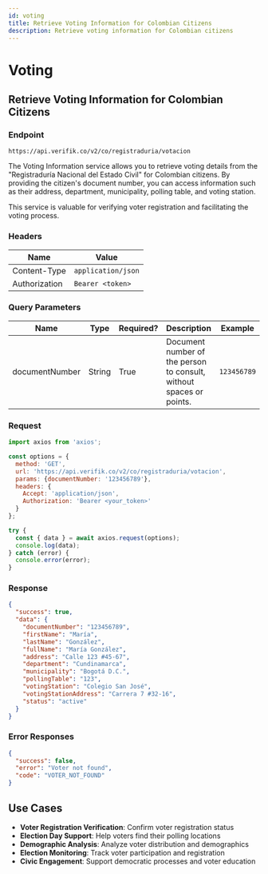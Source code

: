 ```yaml
---
id: voting
title: Retrieve Voting Information for Colombian Citizens
description: Retrieve voting information for Colombian citizens
---
```


# Voting

## Retrieve Voting Information for Colombian Citizens

### Endpoint

```
https://api.verifik.co/v2/co/registraduria/votacion
```

The Voting Information service allows you to retrieve voting details from the "Registraduría Nacional del Estado Civil" for Colombian citizens. By providing the citizen's document number, you can access information such as their address, department, municipality, polling table, and voting station.

This service is valuable for verifying voter registration and facilitating the voting process.

### Headers

| Name          | Value              |
| ------------- | ------------------ |
| Content-Type  | `application/json` |
| Authorization | `Bearer <token>`   |

### Query Parameters

| Name           | Type   | Required? | Description                                    | Example      |
| -------------- | ------ | --------- | ---------------------------------------------- | ------------ |
| documentNumber | String | True      | Document number of the person to consult, without spaces or points. | `123456789`  |

### Request

```javascript
import axios from 'axios';

const options = {
  method: 'GET',
  url: 'https://api.verifik.co/v2/co/registraduria/votacion',
  params: {documentNumber: '123456789'},
  headers: {
    Accept: 'application/json',
    Authorization: 'Bearer <your_token>'
  }
};

try {
  const { data } = await axios.request(options);
  console.log(data);
} catch (error) {
  console.error(error);
}
```

### Response

```json
{
  "success": true,
  "data": {
    "documentNumber": "123456789",
    "firstName": "María",
    "lastName": "González",
    "fullName": "María González",
    "address": "Calle 123 #45-67",
    "department": "Cundinamarca",
    "municipality": "Bogotá D.C.",
    "pollingTable": "123",
    "votingStation": "Colegio San José",
    "votingStationAddress": "Carrera 7 #32-16",
    "status": "active"
  }
}
```

### Error Responses

```json
{
  "success": false,
  "error": "Voter not found",
  "code": "VOTER_NOT_FOUND"
}
```

## Use Cases

- **Voter Registration Verification**: Confirm voter registration status
- **Election Day Support**: Help voters find their polling locations
- **Demographic Analysis**: Analyze voter distribution and demographics
- **Election Monitoring**: Track voter participation and registration
- **Civic Engagement**: Support democratic processes and voter education
